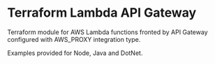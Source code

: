# Terraform Lambda API Gateway

Terraform module for AWS Lambda functions fronted by API Gateway configured with AWS_PROXY integration type.

Examples provided for Node, Java and DotNet.
